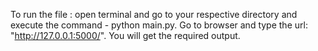 To run the file :
open terminal and go to your respective directory
   and execute the command - python main.py.
   Go to browser and type the url: "http://127.0.0.1:5000/".
You will get the required output.
